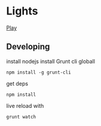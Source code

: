 # Lights
[Play](http://pmuessig.github.io/Lights/)

## Developing
install nodejs
install Grunt cli globall
```
npm install -g grunt-cli
```

get deps
```
npm install
```

live reload with
```
grunt watch
```
